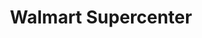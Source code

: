 ---
title: "Walmart Supercenter"
url: /nashville/walmart-supercenter-charlotte-pike/
shop: Supermarkt
---